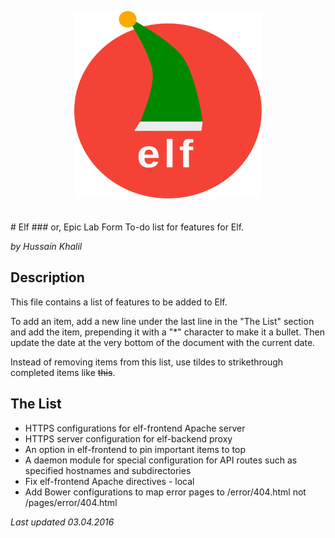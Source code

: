 <p align="center">
<img height="300" width="300" alt="Elf" src="icons/elf-logo.min.svg" style="margin-bottom: 20px">
</p>
# Elf
### or, Epic Lab Form
To-do list for features for Elf.

*by Hussain Khalil*

## Description
This file contains a list of features to be added to Elf.

To add an item, add a new line under the last line in the "The List" section and add the item, prepending it with a "\*" character to make it a bullet. Then update the date at the very bottom of the document with the current date.

Instead of removing items from this list, use tildes to strikethrough completed items like ~~this~~.

## The List
* HTTPS configurations for elf-frontend Apache server
* HTTPS server configuration for elf-backend proxy
* An option in elf-frontend to pin important items to top
* A daemon module for special configuration for API routes such as specified hostnames and subdirectories
* Fix elf-frontend Apache directives - local
* Add Bower configurations to map error pages to /error/404.html not /pages/error/404.html

*Last updated 03.04.2016*
